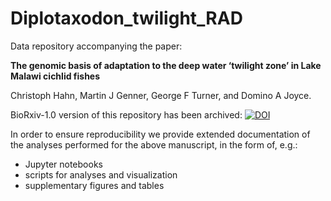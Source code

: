 # Diplotaxodon_twilight_RAD


Data repository accompanying the paper:

__The genomic basis of adaptation to the deep water ‘twilight zone’ in Lake Malawi cichlid fishes__

Christoph Hahn, Martin J Genner, George F Turner, and Domino A Joyce.


BioRxiv-1.0 version of this repository has been archived: [![DOI](https://zenodo.org/badge/77223728.svg)](https://zenodo.org/badge/latestdoi/77223728)

In order to ensure reproducibility we provide extended documentation of the analyses performed for the above manuscript, in the form of, e.g.:
 - Jupyter notebooks
 - scripts for analyses and visualization
 - supplementary figures and tables


